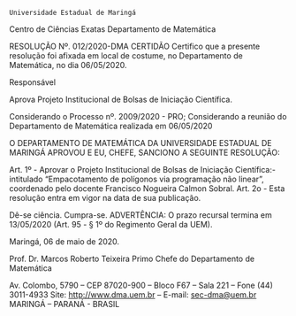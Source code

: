 	

	Universidade Estadual de Maringá
Centro de Ciências Exatas
Departamento de Matemática
	




RESOLUÇÃO Nº. 012/2020-DMA
	CERTIDÃO
Certifico que a presente resolução foi afixada em local de costume, no Departamento de Matemática, no dia 06/05/2020.


Responsável





Aprova 
Projeto Institucional de Bolsas de Iniciação Científica.




Considerando o Processo nº. 2009/2020 - PRO;
Considerando a reunião do Departamento de Matemática realizada em 06/05/2020

O DEPARTAMENTO DE MATEMÁTICA DA UNIVERSIDADE ESTADUAL DE MARINGÁ APROVOU E EU, CHEFE, SANCIONO A SEGUINTE RESOLUÇÃO:

Art. 1º - Aprovar o Projeto Institucional de Bolsas de Iniciação Científica:- intitulado “Empacotamento de polígonos via programação não linear”, coordenado pelo docente Francisco Nogueira Calmon Sobral. 
Art. 2o - Esta resolução entra em vigor na data de sua publicação.

Dê-se ciência.
Cumpra-se.
	ADVERTÊNCIA:
O prazo recursal termina em 13/05/2020 (Art. 95 - § 1º do Regimento Geral da UEM).



						
Maringá, 06 de maio de 2020.




Prof. Dr. Marcos Roberto Teixeira Primo
 Chefe do Departamento de Matemática

Av. Colombo, 5790 – CEP 87020-900 – Bloco F67 – Sala 221 – Fone (44) 3011-4933
Site: http://www.dma.uem.br – E-mail: sec-dma@uem.br
MARINGÁ – PARANÁ - BRASIL
